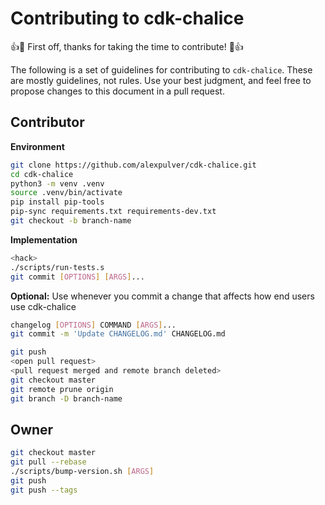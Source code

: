 # Contributing to cdk-chalice

:+1::tada: First off, thanks for taking the time to contribute! :tada::+1:

The following is a set of guidelines for contributing to `cdk-chalice`. These are mostly guidelines, not rules. Use your best judgment, and feel free to propose changes to this document in a pull request.

## Contributor

**Environment**
```bash
git clone https://github.com/alexpulver/cdk-chalice.git
cd cdk-chalice
python3 -m venv .venv
source .venv/bin/activate
pip install pip-tools
pip-sync requirements.txt requirements-dev.txt
git checkout -b branch-name
```

**Implementation**

```bash
<hack>
./scripts/run-tests.s
git commit [OPTIONS] [ARGS]...
```

**Optional:** Use whenever you commit a change that affects how end users use cdk-chalice
```bash
changelog [OPTIONS] COMMAND [ARGS]...
git commit -m 'Update CHANGELOG.md' CHANGELOG.md
```

```bash
git push
<open pull request>
<pull request merged and remote branch deleted>
git checkout master
git remote prune origin
git branch -D branch-name
```

## Owner

``` bash
git checkout master
git pull --rebase
./scripts/bump-version.sh [ARGS]
git push
git push --tags
```
